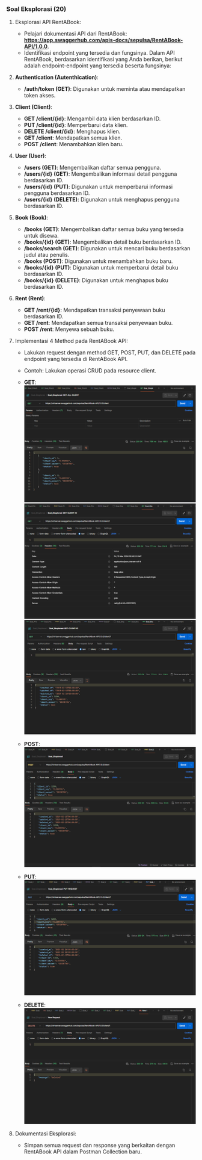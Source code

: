### Soal **Eksplorasi (20)**

1. Eksplorasi API RentABook:
    - Pelajari dokumentasi API dari RentABook: **https://app.swaggerhub.com/apis-docs/sepulsa/RentABook-API/1.0.0**.
    - Identifikasi endpoint yang tersedia dan fungsinya.
    Dalam API RentABook, berdasarkan identifikasi yang Anda berikan, berikut adalah endpoint-endpoint yang tersedia beserta fungsinya:

1. **Authentication (Autenthication)**:
   - **/auth/token (GET)**: Digunakan untuk meminta atau mendapatkan token akses.

2. **Client (Client)**: 
   - **GET /client/{id}**: Mengambil data klien berdasarkan ID.
   - **PUT /client/{id}**: Memperbarui data klien.
   - **DELETE /client/{id}**: Menghapus klien.
   - **GET /client**: Mendapatkan semua klien.
   - **POST /client**: Menambahkan klien baru.

3. **User (User)**:
   - **/users (GET)**: Mengembalikan daftar semua pengguna.
   - **/users/{id} (GET)**: Mengembalikan informasi detail pengguna berdasarkan ID.
   - **/users/{id} (PUT)**: Digunakan untuk memperbarui informasi pengguna berdasarkan ID.
   - **/users/{id} (DELETE)**: Digunakan untuk menghapus pengguna berdasarkan ID.

4. **Book (Book)**:
   - **/books (GET)**: Mengembalikan daftar semua buku yang tersedia untuk disewa.
   - **/books/{id} (GET)**: Mengembalikan detail buku berdasarkan ID.
   - **/books/search (GET)**: Digunakan untuk mencari buku berdasarkan judul atau penulis.
   - **/books (POST)**: Digunakan untuk menambahkan buku baru.
   - **/books/{id} (PUT)**: Digunakan untuk memperbarui detail buku berdasarkan ID.
   - **/books/{id} (DELETE)**: Digunakan untuk menghapus buku berdasarkan ID.

5. **Rent (Rent)**:
   - **GET /rent/{id}**: Mendapatkan transaksi penyewaan buku berdasarkan ID.
   - **GET /rent**: Mendapatkan semua transaksi penyewaan buku.
   - **POST /rent**: Menyewa sebuah buku.

2. Implementasi 4 Method pada RentABook API:
    - Lakukan request dengan method GET, POST, PUT, dan DELETE pada endpoint yang tersedia di RentABook API.
    - Contoh: Lakukan operasi CRUD pada resource client.
    - **GET**:
    ![alt text](../Screenshots/Hasil_Eksplorasi(GET-REQUEST).png)
    ![alt text](../Screenshots/Hasil_Eksplorasi(GET-REQUEST-ID1-HEADERSRESPONSE).png)
    ![alt text](../Screenshots/Hasil_Eksplorasi(GET-REQUEST-ID1-BODYRESPONSE).png)

    - **POST**:
    ![alt text](../Screenshots/Hasil_Eksplorasi(POST-REQUEST).png)

    - **PUT**:
    ![alt text](../Screenshots/Hasil_Eksplorasi(PUT-REQUEST).png)

    - **DELETE**:
    ![alt text](../Screenshots/Hasil_Eksplorasi(DELETE-REQUEST).png)
    
3. Dokumentasi Eksplorasi:
    - Simpan semua request dan response yang berkaitan dengan RentABook API dalam Postman Collection baru.